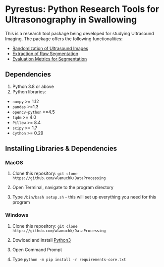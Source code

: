 # Pyrestus: Python Research Tools for Ultrasonography in Swallowing

This is a research tool package being developed for studying Ultrasound Imaging.
The package offers the following functionalities:

- [Randomization of Ultrasound Images](randomize/README.md)
- [Extraction of Raw Segmentation](compareimages/README.md#Extraction-of-Raw-Segmentation)
- [Evaluation Metrics for Segmentation](compareimages/README.md#Evaluation-Metrics)


## Dependencies

1. Python 3.8 or above
2. Python libraries:

- `numpy` >= 1.12
- `pandas` >=1.3
- `opencv-python` >=4.5
- `tqdm` >= 4.0
- `Pillow` >= 8.4
- `scipy` >= 1.7
- `Cython` >= 0.29


## Installing Libraries & Dependencies

### MacOS

1. Clone this repository: `git clone https://github.com/wlamuchk/DataProcessing`

2. Open Terminal, navigate to the program directory

3. Type `/bin/bash setup.sh` - this will set up everything you need for this program


### Windows

1. Clone this repository: `git clone https://github.com/wlamuchk/DataProcessing`

2. Dowload and install [Python3](https://www.python.org/ftp/python/3.8.9/python-3.8.9-amd64.exe)

3. Open Command Prompt

4. Type `python -m pip install -r requirements-core.txt`
